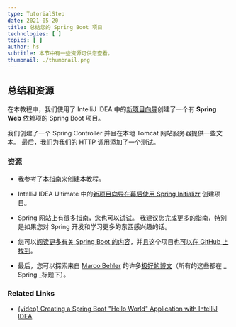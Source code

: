 ```yaml
---
type: TutorialStep
date: 2021-05-20
title: 总结您的 Spring Boot 项目
technologies: [ ]
topics: [ ]
author: hs
subtitle: 本节中有一些资源可供您查看。
thumbnail: ./thumbnail.png
---
```


## 总结和资源
在本教程中，我们使用了 IntelliJ IDEA 中的[新项目向导](https://www.jetbrains.com/help/idea/new-project-wizard.html)创建了一个有 **Spring Web** 依赖项的 Spring Boot 项目。

我们创建了一个 Spring Controller 并且在本地 Tomcat 网站服务器提供一些文本。 最后，我们为我们的 HTTP 调用添加了一个测试。

### 资源
- 我参考了[本指南](https://spring.io/guides/gs/spring-boot/)来创建本教程。

- IntelliJ IDEA Ultimate 中的[新项目向导](https://www.jetbrains.com/help/idea/new-project-wizard.html)[在幕后使用 Spring Initializr](https://start.spring.io/) 创建项目。

- Spring 网站上有很多[指南](https://spring.io/guides)，您也可以试试。 我建议您完成更多的指南，特别是如果您对 Spring 开发和学习更多的东西感兴趣的话。

- 您可以[阅读更多有关 Spring Boot 的内容](https://spring.io/projects/spring-boot)，并且这个项目也[可以在 GitHub 上找到](https://github.com/spring-projects/spring-boot)。

- 最后，您可以探索来自 [Marco Behler](https://twitter.com/MarcoBehler) 的许多[极好的博文](https://www.marcobehler.com/guides)（所有的这些都在 _ Spring _标题下）。

### Related Links
- [(video) Creating a Spring Boot "Hello World" Application with IntelliJ IDEA](https://www.youtube.com/watch?v=5kOGdZmpSDI)